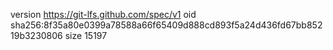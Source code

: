 version https://git-lfs.github.com/spec/v1
oid sha256:8f35a80e0399a78588a66f65409d888cd893f5a24d436fd67bb85219b3230806
size 15197
